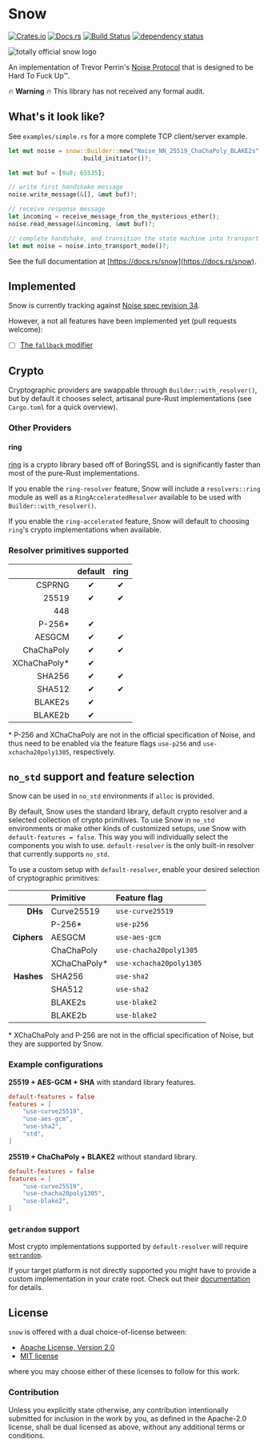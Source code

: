 # Snow

[![Crates.io](https://img.shields.io/crates/v/snow.svg)](https://crates.io/crates/snow)
[![Docs.rs](https://docs.rs/snow/badge.svg)](https://docs.rs/snow)
[![Build Status](https://github.com/mcginty/snow/workflows/Build/badge.svg)](https://github.com/mcginty/snow/actions)
[![dependency status](https://deps.rs/repo/github/mcginty/snow/status.svg)](https://deps.rs/repo/github/mcginty/snow)

![totally official snow logo](https://i.imgur.com/gFgvo49.jpg?1)

An implementation of Trevor Perrin's [Noise Protocol](https://noiseprotocol.org/) that
is designed to be Hard To Fuck Up™.

🔥 **Warning** 🔥 This library has not received any formal audit.

## What's it look like?

See `examples/simple.rs` for a more complete TCP client/server example.

```rust
let mut noise = snow::Builder::new("Noise_NN_25519_ChaChaPoly_BLAKE2s".parse()?)
                    .build_initiator()?;

let mut buf = [0u8; 65535];

// write first handshake message
noise.write_message(&[], &mut buf)?;

// receive response message
let incoming = receive_message_from_the_mysterious_ether();
noise.read_message(&incoming, &mut buf)?;

// complete handshake, and transition the state machine into transport mode
let mut noise = noise.into_transport_mode()?;
```

See the full documentation at [https://docs.rs/snow](https://docs.rs/snow).

## Implemented

Snow is currently tracking against [Noise spec revision 34](https://noiseprotocol.org/noise_rev34.html).

However, a not all features have been implemented yet (pull requests welcome):

- [ ] [The `fallback` modifier](https://noiseprotocol.org/noise_rev34.html#the-fallback-modifier)

## Crypto

Cryptographic providers are swappable through `Builder::with_resolver()`, but by default
it chooses select, artisanal pure-Rust implementations (see `Cargo.toml` for a quick
overview).

### Other Providers

#### ring

[ring](https://github.com/briansmith/ring) is a crypto library based off of BoringSSL
and is significantly faster than most of the pure-Rust implementations.

If you enable the `ring-resolver` feature, Snow will include a `resolvers::ring` module
as well as a `RingAcceleratedResolver` available to be used with
`Builder::with_resolver()`.

If you enable the `ring-accelerated` feature, Snow will default to choosing `ring`'s
crypto implementations when available.

### Resolver primitives supported

|              | default | ring |
| ----------:  | :-----: | :--: |
|     CSPRNG   |    ✔    |  ✔   |
|      25519   |    ✔    |  ✔   |
|        448   |         |      |
|      P-256*  |    ✔    |      |
|     AESGCM   |    ✔    |  ✔   |
| ChaChaPoly   |    ✔    |  ✔   |
| XChaChaPoly* |    ✔    |      |
|     SHA256   |    ✔    |  ✔   |
|     SHA512   |    ✔    |  ✔   |
|    BLAKE2s   |    ✔    |      |
|    BLAKE2b   |    ✔    |      |

\* P-256 and XChaChaPoly are not in the official specification of Noise, and thus need to be enabled
via the feature flags `use-p256` and `use-xchacha20poly1305`, respectively.

## `no_std` support and feature selection

Snow can be used in `no_std` environments if `alloc` is provided.

By default, Snow uses the standard library, default crypto resolver and a selected collection
of crypto primitives. To use Snow in `no_std` environments or make other kinds of customized
setups, use Snow with `default-features = false`. This way you will individually select
the components you wish to use. `default-resolver` is the only built-in resolver that
currently supports `no_std`.

To use a custom setup with `default-resolver`, enable your desired selection of cryptographic primitives:

|             | Primitive    | Feature flag           |
| ---------:  | :----------- | :--------------------- |
| **DHs**     | Curve25519   | `use-curve25519`       |
|             | P-256*       | `use-p256`             |
| **Ciphers** | AESGCM       | `use-aes-gcm`          |
|             | ChaChaPoly   | `use-chacha20poly1305` |
|             | XChaChaPoly* | `use-xchacha20poly1305`|
| **Hashes**  | SHA256       | `use-sha2`             |
|             | SHA512       | `use-sha2`             |
|             | BLAKE2s      | `use-blake2`           |
|             | BLAKE2b      | `use-blake2`           |

\* XChaChaPoly and P-256 are not in the official specification of Noise, but they are supported
by Snow.

### Example configurations

**25519 + AES-GCM + SHA** with standard library features.
```toml
default-features = false
features = [
    "use-curve25519",
    "use-aes-gcm",
    "use-sha2",
    "std",
]
```

**25519 + ChaChaPoly + BLAKE2** without standard library.
```toml
default-features = false
features = [
    "use-curve25519",
    "use-chacha20poly1305",
    "use-blake2",
]
```

### `getrandom` support

Most crypto implementations supported by `default-resolver` will require
[`getrandom`](getrandom).

If your target platform is not directly supported
you might have to provide a custom implementation in your crate root.
Check out their [documentation](getrandom-custom) for details.

[getrandom]: https://crates.io/crates/getrandom
[getrandom-custom]: https://docs.rs/getrandom/0.2.15/getrandom/macro.register_custom_getrandom.html

## License

`snow` is offered with a dual choice-of-license between:

- [Apache License, Version 2.0](https://www.apache.org/licenses/LICENSE-2.0)
- [MIT license](https://opensource.org/license/mit/)

where you may choose either of these licenses to follow for this work.

### Contribution

Unless you explicitly state otherwise, any contribution intentionally submitted
for inclusion in the work by you, as defined in the Apache-2.0 license, shall be
dual licensed as above, without any additional terms or conditions.
